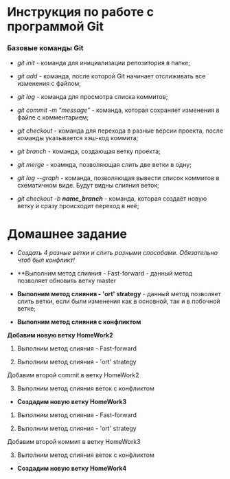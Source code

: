 # Инструкция по работе с программой Git

### Базовые команды Git

* *git init* - команда для инициализации репозитория в папке;

* *git add* - команда, после которой Git начинает отслиживать все изменения с файлом;

* *git log* - команда для просмотра списка коммитов;

* *git commit -m "message"* - команда, которая сохраняет изменения в файле с комментарием;

* *git checkout* - команда для перехода в разные версии проекта, после команды указывается хэш-код коммита;

* *git branch* - команда, создающая ветку проекта;

* *git merge* - коамнда, позволяющая слить две ветки в одну;

* *git log --graph* - команда, позволяющая вывести список коммитов в схематичном виде. Будут видны слияния веток;

* *git checkout -b **name_branch*** - команда, которая создаёт новую ветку и сразу происходит переход в неё;

# Домашнее задание

* *Создать 4 разные ветки и слить разными способами. Обязательно чтоб был конфликт!*

* **Выполним метод слияния - Fast-forward - данный метод позволяет обновить ветку master

* **Выполним метод слияния - 'ort' strategy** - данный метод позволяет слить ветки, если были изменения как в основной, так и в побочной ветке;

* **Выполним метод слияния с конфликтом**

**Добавим новую ветку HomeWork2**

1. Выполним метод слияния - Fast-forward

2. Выполним метод слияния - 'ort' strategy

Добавим второй commit в ветку HomeWork2

3. Выполним метод слияния веток с конфликтом

* **Создадим новую ветку HomeWork3**

1. Выполним метод слияния - Fast-forward

2. Выполним метод слияния - 'ort' strategy

Добавим второй коммит в ветку HomeWork3

3. Выполним метод слияния веток с конфликтом

* **Создадим новую ветку HomeWork4**